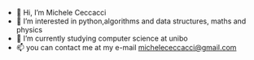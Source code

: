 - 👋 Hi, I’m Michele Ceccacci
- 👀 I’m interested in python,algorithms and data structures, maths and physics
- 🌱 I’m currently studying computer science at unibo 
- 📫 you can contact me at my e-mail michelececcacci@gmail.com

<!---
michelececcacci/michelececcacci is a ✨ special ✨ repository because its `README.md` (this file) appears on your GitHub profile.
You can click the Preview link to take a look at your changes.
--->
